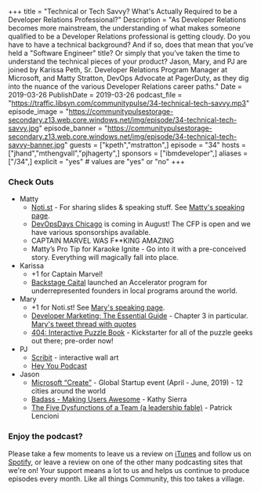 +++
title = "Technical or Tech Savvy? What's Actually Required to be a Developer Relations Professional?"
Description = "As Developer Relations becomes more mainstream, the understanding of what makes someone qualified to be a Developer Relations professional is getting cloudy. Do you have to have a technical background? And if so, does that mean that you’ve held a \"Software Engineer\" title? Or simply that you’ve taken the time to understand the technical pieces of your product? Jason, Mary, and PJ are joined by Karissa Peth, Sr. Developer Relations Program Manager at Microsoft, and Matty Stratton, DevOps Advocate at PagerDuty, as they dig into the nuance of the various Developer Relations career paths."
Date = 2019-03-26
PublishDate = 2019-03-26
podcast_file = "https://traffic.libsyn.com/communitypulse/34-technical-tech-savvy.mp3"
episode_image = "https://communitypulsestorage-secondary.z13.web.core.windows.net/img/episode/34-technical-tech-savvy.jpg"
episode_banner = "https://communitypulsestorage-secondary.z13.web.core.windows.net/img/episode/34-technical-tech-savvy-banner.jpg"
guests = ["kpeth","mstratton",]
episode = "34"
hosts = ["jhand","mthengvall","pjhagerty",]
sponsors = ["ibmdeveloper",]
aliases = ["/34",]
explicit = "yes" # values are "yes" or "no"
+++

### Check Outs
* Matty
  * [Noti.st](https://noti.st/) - For sharing slides & speaking stuff. See [Matty's speaking page](https://noti.st/mattstratton).
  * [DevOpsDays Chicago](https://www.devopsdays.org/events/2019-chicago/) is coming in August! The CFP is open and we have various sponsorships available.
  * CAPTAIN MARVEL WAS F**KING AMAZING
  * Matty’s Pro Tip for Karaoke Ignite - Go into it with a pre-conceived story. Everything will magically fall into place.
* Karissa
  * +1 for Captain Marvel!
  * [Backstage Caital](https://backstagecapital.com/accelerator/) launched an Accelerator program for underrepresented founders in local programs around the world.
* Mary
  * +1 for Noti.st! See [Mary's speaking page](https://noti.st/marythengvall/).
  * [Developer Marketing: The Essential Guide](https://amzn.to/2TxLzD3) - Chapter 3 in particular. [Mary's tweet thread with quotes](https://twitter.com/mary_grace/status/1084601900303970304)
  * [404: Interactive Puzzle Book](https://www.kickstarter.com/projects/drglm/404-interactive-puzzle-book) - Kickstarter for all of the puzzle geeks out there; pre-order now!
* PJ
  * [Scribit](https://www.kickstarter.com/projects/1864378255/scribit-turn-your-wall-into-an-interactive-canvas/comments) - interactive wall art
  * [Hey You Podcast](http://heyyou.libsyn.com/)
* Jason
  * [Microsoft “Create”](https://www.createstartups.io/) - Global Startup event (April - June, 2019) - 12 cities around the world
  * [Badass - Making Users Awesome](https://amzn.to/2HNDt8b) - Kathy Sierra
  * [The Five Dysfunctions of a Team (a leadership fable)](https://amzn.to/2YtUedl) - Patrick Lencioni


### Enjoy the podcast?
Please take a few moments to leave us a review on [iTunes](https://itunes.apple.com/us/podcast/community-pulse/id1218368182?mt=2) and follow us on [Spotify](https://open.spotify.com/show/3I7g5WfMSgpWu38zZMjet?si=565TMb81SaWwrJYbAIeOxQ), or leave a review on one of the other many podcasting sites that we're on! Your support means a lot to us and helps us continue to produce episodes every month. Like all things Community, this too takes a village.
